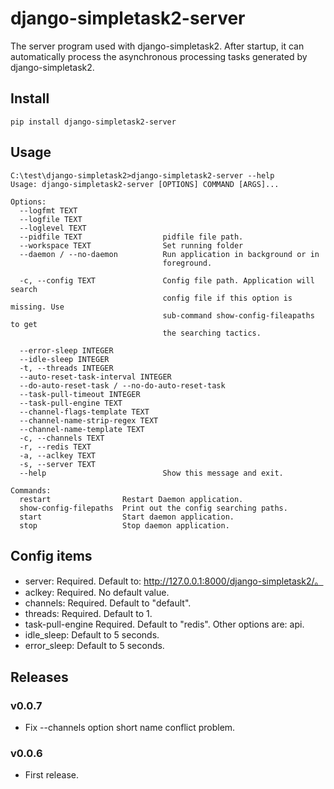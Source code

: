 # django-simpletask2-server

The server program used with django-simpletask2. After startup, it can automatically process the asynchronous processing tasks generated by django-simpletask2.

## Install

```
pip install django-simpletask2-server
```

## Usage

```
C:\test\django-simpletask2>django-simpletask2-server --help
Usage: django-simpletask2-server [OPTIONS] COMMAND [ARGS]...

Options:
  --logfmt TEXT
  --logfile TEXT
  --loglevel TEXT
  --pidfile TEXT                  pidfile file path.
  --workspace TEXT                Set running folder
  --daemon / --no-daemon          Run application in background or in
                                  foreground.

  -c, --config TEXT               Config file path. Application will search
                                  config file if this option is missing. Use
                                  sub-command show-config-fileapaths to get
                                  the searching tactics.

  --error-sleep INTEGER
  --idle-sleep INTEGER
  -t, --threads INTEGER
  --auto-reset-task-interval INTEGER
  --do-auto-reset-task / --no-do-auto-reset-task
  --task-pull-timeout INTEGER
  --task-pull-engine TEXT
  --channel-flags-template TEXT
  --channel-name-strip-regex TEXT
  --channel-name-template TEXT
  -c, --channels TEXT
  -r, --redis TEXT
  -a, --aclkey TEXT
  -s, --server TEXT
  --help                          Show this message and exit.

Commands:
  restart                Restart Daemon application.
  show-config-filepaths  Print out the config searching paths.
  start                  Start daemon application.
  stop                   Stop daemon application.

```

## Config items

- server: Required. Default to: http://127.0.0.1:8000/django-simpletask2/。
- aclkey: Required. No default value.
- channels: Required. Default to "default".
- threads: Required. Default to 1.
- task-pull-engine Required. Default to "redis". Other options are: api.
- idle_sleep: Default to 5 seconds.
- error_sleep: Default to 5 seconds.

## Releases

### v0.0.7

- Fix --channels option short name conflict problem.

### v0.0.6

- First release.
